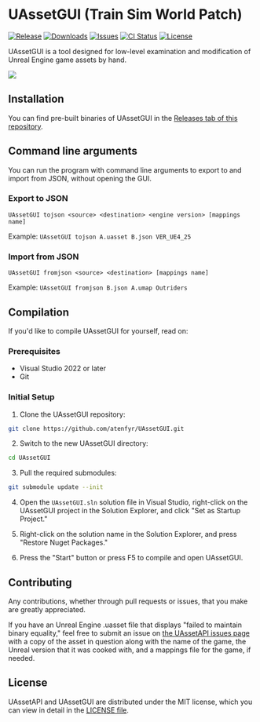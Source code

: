 # UAssetGUI (Train Sim World Patch)
[![Release](https://img.shields.io/github/v/release/atenfyr/UAssetGUI.svg?style=flat-square)](https://github.com/Space214/TSW-UAssetGUI/releases/latest)
[![Downloads](https://img.shields.io/github/downloads/atenfyr/UAssetGUI/total.svg?style=flat-square)](https://github.com/Space214/TSW-UAssetGUI/releases)
[![Issues](https://img.shields.io/github/issues/atenfyr/UAssetGUI.svg?style=flat-square)](https://github.com/Space214/TSW-UAssetGUI/issues)
[![CI Status](https://img.shields.io/github/actions/workflow/status/atenfyr/UAssetGUI/build.yml?label=CI)](https://github.com/Space214/TSW-UAssetGUI/actions)
[![License](https://img.shields.io/github/license/atenfyr/UAssetGUI.svg?style=flat-square)](https://github.com/Space214/TSW-UAssetGUI/blob/master/LICENSE.md)

UAssetGUI is a tool designed for low-level examination and modification of Unreal Engine game assets by hand.

<img src="https://i.imgur.com/cibmlbW.png" align="center">

## Installation
You can find pre-built binaries of UAssetGUI in the [Releases tab of this repository](https://github.com/atenfyr/UAssetGUI/releases).

## Command line arguments
You can run the program with command line arguments to export to and import from JSON, without opening the GUI.

### Export to JSON
```
UAssetGUI tojson <source> <destination> <engine version> [mappings name]
```
Example: `UAssetGUI tojson A.uasset B.json VER_UE4_25`


### Import from JSON
```
UAssetGUI fromjson <source> <destination> [mappings name]
```

Example: `UAssetGUI fromjson B.json A.umap Outriders`

## Compilation
If you'd like to compile UAssetGUI for yourself, read on:

### Prerequisites
* Visual Studio 2022 or later
* Git

### Initial Setup
1. Clone the UAssetGUI repository:

```sh
git clone https://github.com/atenfyr/UAssetGUI.git
```

2. Switch to the new UAssetGUI directory:

```sh
cd UAssetGUI
```

3. Pull the required submodules:

```sh
git submodule update --init
```

4. Open the `UAssetGUI.sln` solution file in Visual Studio, right-click on the UAssetGUI project in the Solution Explorer, and click "Set as Startup Project."

5. Right-click on the solution name in the Solution Explorer, and press "Restore Nuget Packages."

6. Press the "Start" button or press F5 to compile and open UAssetGUI.

## Contributing
Any contributions, whether through pull requests or issues, that you make are greatly appreciated.

If you have an Unreal Engine .uasset file that displays "failed to maintain binary equality," feel free to submit an issue on [the UAssetAPI issues page](https://github.com/atenfyr/UAssetAPI/issues) with a copy of the asset in question along with the name of the game, the Unreal version that it was cooked with, and a mappings file for the game, if needed.

## License
UAssetAPI and UAssetGUI are distributed under the MIT license, which you can view in detail in the [LICENSE file](LICENSE).
